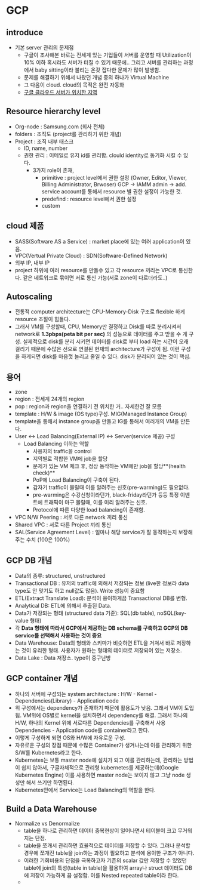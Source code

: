 # GCP

## introduce
- 기본 server 관리의 문제점
   - 구글이 조사해본 바로는 전세계 있는 기업들이 서버를 운영할 때 Utilization이 10% 이하
혹시라도 서버가 터질 수 있기 때문에.. 그리고 서버를 관리하는 과정에서 baby sitting이라 불리는 온갖 잡다한 문제가 많이 발생함.
   - 문제를 해결하기 위해서 나왔던 개념 중의 하나가 Virtual Machine
   - 그 다음이 cloud. cloud의 목적은 완전 자동화
   - [구글 클라우드 서버가 위치한 지역](clould.google.com/about/locations)
   
## Resource hierarchy level
- Org-node : Samsung.com (회사 전체)
- folders : 조직도 (project를 관리하기 위한 개념)
- Project : 조직 내부 태스크
   - ID, name, number
   - 권한 관리 : 이메일로 유저 id를 관리함. clould identity로 동기화 시킬 수 있다.
      - 3가지 role이 존재,
         - primitive : project level에서 권한 설정 (Owner, Editor, Viewer, Billing Administrator, Brwoser) GCP -> IAMM admin -> add. service account를 통해서 resource 별 권한 설정이 가능한 것.
         - predefind : resource level에서 권한 설정
         - custom

## cloud 제품
- SASS(Software AS a Service) : market place에 있는 여러 application이 있음.
- VPC(Vertual Private Cloud) : SDN(Software-Defined Network)
- 외부 IP, 내부 IP
- project 하위에 여러 resource를 만들수 있고 각 resource 끼리는 VPC로 통신한다. 같은 네트워크로 묶이면 서로 통신 가능(서로 zone이 다르더라도..)

## Autoscaling
- 전통적 computer architecture는 CPU-Memory-Disk 구조로 flexible 하게 resource 조절이 힘들다.
- 그래서 VM를 구성할때, CPU, Memory만 결정하고 Disk를 따로 분리시켜서 network로 **1.3pbps(peta bit per sec)** 의 성능으로 데이터를 주고 받을 수 게 구성. 실제적으로 disk를 분리 시키면 데이터를 disk로 부터 load 하는 시간이 오래 걸리기 때문에 수많은 선으로 연결된 현재의 architecture가 구성이 됨. 이런 구성을 하게되면 disk를 마음껏 늘리고 줄일 수 있다. disk가 분리되어 있는 것이 핵심.

## 용어
- zone
- region : 전세계 24개의 region
- pop : region과 region을 연결하기 전 위치한 거.. 자세한건 잘 모름
- template : H/W & image (OS type)구성. MIG(Managed Instance Group)
- template을 통해서 instance group을 만들고 IG를 통해서 여러개의 VM을 만든다.
- User <-> Load Balancing(External IP) <-> Server(service 제공) 구성
  - Load Balancing 이하는 역할
    - 사용자의 traffic을 control
    - 지역별로 적합한 VM에 job을 할당
    - 문제가 있는 VM 체크 후, 정상 동작하는 VM에만 job을 할당**(health check)**
    - PoP에 Load Balancing이 구축이 된다.
    - 갑자기 traffic이 몰릴때 이를 알려주는 신호(pre-warming)도 필요없다.
    - pre-warming은 수강신청이라던가, black-friday라던가 등등 특정 이벤트에 트래픽이 마구 몰릴때, 이를 미리 알려주는 신호.
    - Protocol에 따른 다양한 load balancing이 존재함.
- VPC N/W Peering : 서로 다른 network 끼리 통신
- Shared VPC : 서로 다른 Project 끼리 통신
- SAL(Service Agreement Level) : 얼마나 해당 service가 잘 동작하는지 보장해주는 수치 (100은 100%)

## GCP DB 개념
- Data의 종류: structured, unstructured
- Transactional DB :  유저의 traffic에 의해서 저장되는 정보 (live한 정보라 data type도 안 맞기도 하고 null값도 많음). Write 성능이 중요함
- ETL(Extract Translate Load): 분석이 용이하게끔 Transactional DB를 변형.
- Analytical DB: ETL에 의해서 추출된 Data.
- Data가 저장되는 형태 (structured data 기준): SQL(db table), noSQL(key-value 형태)
- 각 **Data 형태에 따라서 GCP에서 제공하는 DB schema를 구축하고 GCP의 DB service를 선택해서 사용하는 것이 중요**
- Data Warehouse: Data의 형태와 스키마가 비슷하면 ETL을 거쳐서 바로 저장하는 것이 유리한 형태. 사용자가 원하는 형태의 데이터로 저장되어 있는 저장소. 
- Data Lake : Data 저장소. type이 중구난방

## GCP container 개념
- 하나의 서버에 구성되는 system architecture : H/W - Kernel - Dependencies(Library) - Application code
- 위 구성에서는 dependency가 존재하기 때문에 활용도가 낮음. 그래서 VM이 도입됨. VM위에 OS별로 kernel을 설치하면서 dependency를 해결. 그래서 하나의 H/W, 하나의 Kernel 위에 서로다른 Dependencies를 구축해서 사용 Dependencies - Application code를 container라고 한다. 
- 이렇게 구성하게 되면 OS와 H/W에 자유로운 구성.
- 자유로운 구성의 장점 때문에 수많은 Container가 생겨나는데 이를 관리하기 위한 S/W를 Kubernetes라고 한다.
- Kubernetes는 보통 master node에 설치가 되고 이를 관리하는데, 관리하는 방법이 쉽지 않아서, 구글자체적으로 관리형 kubernetes를 제공하는데(Google Kubernetes Engine) 이를 사용하면 master node는 보이지 않고 그냥 node 생성만 해서 쓰기만 하면된다.
- Kubernetes안에서 Service는 Load Balancing의 역할을 한다.

## Build a Data Warehouse
- Normalize vs Denormalize
   - table을 하나로 관리하면 데이터 중복현상이 일어나면서 테이블이 크고 무거워지는 단점.
   - table을 쪼개서 관리하면 효율적으로 데이터를 저장할 수 있다. 그러나 분석할 경우에 쪼개진 table을 join하는 과정이 필요하고 분석에 용이한 구조가 아니다.
   - 이러한 기회비용의 단점을 극복하고자 기존의 scalar 값만 저장할 수 있었던 table에 join의 특성(table in table)을 활용하여 array나 struct 데이터도 DB에 저장이 가능하게 끔 설정함. 이를 Nested repeated table이라 한다.
   - 


